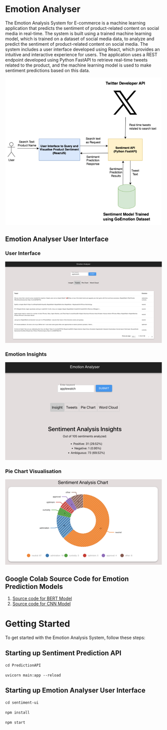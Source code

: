 # Emotion Analyser

The Emotion Analysis System for E-commerce is a machine learning application that predicts the sentiment of product-related content on social media in real-time. The system is built using a trained machine learning model, which is trained on a dataset of social media data, to analyze and predict the sentiment of product-related content on social media. The system includes a user interface developed using React, which provides an intuitive and interactive experience for users. The application uses a REST endpoint developed using Python FastAPI to retrieve real-time tweets related to the product, and the machine learning model is used to make sentiment predictions based on this data.

![System_Architecture.png](https://raw.githubusercontent.com/madhavms/emotion-analyser/main/images/Dissertation_Architecture.drawio.png)

## Emotion Analyser User Interface

### User Interface
![emotion_analyser_app.png](https://raw.githubusercontent.com/madhavms/emotion-analyser/main/images/emotion_analyser_app.png)

### Emotion Insights
![insights.png](https://raw.githubusercontent.com/madhavms/emotion-analyser/main/images/insights.png)

### Pie Chart Visualisation
![pie_Chart.png](https://raw.githubusercontent.com/madhavms/emotion-analyser/main/images/pie_Chart.png)


## Google Colab Source Code for Emotion Prediction Models

1. [Source code for BERT Model](https://colab.research.google.com/drive/12-apsJFd9m2SVO6-p43ynZuI6ZppNM-i?usp=sharing)
2. [Source code for CNN Model](https://colab.research.google.com/drive/1yiCkwZ3tbfafWkb7KJYn_ImLrQhnYmnJ?usp=sharing)


# Getting Started
To get started with the Emotion Analysis System, follow these steps:

## Starting up Sentiment Prediction API
```
cd PredictionAPI

uvicorn main:app --reload
```

## Starting up Emotion Analyser User Interface

```
cd sentiment-ui

npm install

npm start
```
